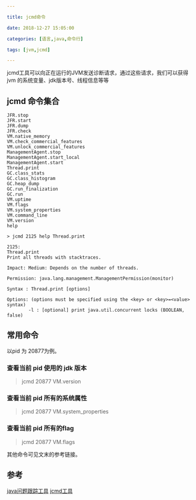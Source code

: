```yaml
---

title: jcmd命令

date: 2018-12-27 15:05:00

categories: [语言,java,命令行]

tags: [jvm,jcmd]

---
```


jcmd工具可以向正在运行的JVM发送诊断请求，通过这些请求，我们可以获得 jvm 的系统变量、jdk版本号、线程信息等等


<!--more-->

## jcmd 命令集合

```text
JFR.stop
JFR.start
JFR.dump
JFR.check
VM.native_memory
VM.check_commercial_features
VM.unlock_commercial_features
ManagementAgent.stop
ManagementAgent.start_local
ManagementAgent.start
Thread.print
GC.class_stats
GC.class_histogram
GC.heap_dump
GC.run_finalization
GC.run
VM.uptime
VM.flags
VM.system_properties
VM.command_line
VM.version
help
```

```text
> jcmd 2125 help Thread.print

2125:
Thread.print
Print all threads with stacktraces.
 
Impact: Medium: Depends on the number of threads.
 
Permission: java.lang.management.ManagementPermission(monitor)
 
Syntax : Thread.print [options]
 
Options: (options must be specified using the <key> or <key>=<value> syntax)
        -l : [optional] print java.util.concurrent locks (BOOLEAN, false)

```

## 常用命令
以pid 为 20877为例。

### 查看当前 pid 使用的 jdk 版本

> jcmd 20877 VM.version

### 查看当前 pid 所有的系统属性

> jcmd 20877 VM.system_properties

### 查看当前 pid 所有的flag

> jcmd 20877 VM.flags

其他命令可见文末的参考链接。

## 参考
[java问题跟踪工具](https://docs.oracle.com/javase/8/docs/technotes/guides/troubleshoot/toc.html)
[jcmd工具](https://docs.oracle.com/javase/8/docs/technotes/guides/troubleshoot/tooldescr006.html)